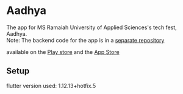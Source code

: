 # Aadhya
The app for MS Ramaiah University of Applied Sciences's tech fest, Aadhya.<br>Note: The backend code for the app is in a [separate repository](https://github.com/cynergy-ruas/dwimay_backend)

available on the [Play store](https://play.google.com/store/apps/details?id=io.github.cynergy.dwimay_app) and the [App Store](https://apps.apple.com/in/app/aadhya/id1500103678)

## Setup
flutter version used: 1.12.13+hotfix.5
